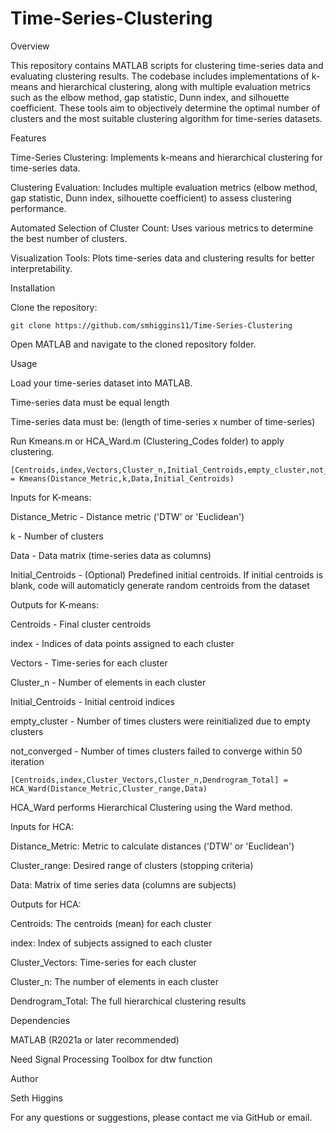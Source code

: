 # Time-Series-Clustering

Overview

This repository contains MATLAB scripts for clustering time-series data and evaluating clustering results. The codebase includes implementations of k-means and hierarchical clustering, along with multiple evaluation metrics such as the elbow method, gap statistic, Dunn index, and silhouette coefficient. These tools aim to objectively determine the optimal number of clusters and the most suitable clustering algorithm for time-series datasets.

Features

Time-Series Clustering: Implements k-means and hierarchical clustering for time-series data.

Clustering Evaluation: Includes multiple evaluation metrics (elbow method, gap statistic, Dunn index, silhouette coefficient) to assess clustering performance.

Automated Selection of Cluster Count: Uses various metrics to determine the best number of clusters.

Visualization Tools: Plots time-series data and clustering results for better interpretability.

Installation

Clone the repository:

    git clone https://github.com/smhiggins11/Time-Series-Clustering

Open MATLAB and navigate to the cloned repository folder.

Usage

Load your time-series dataset into MATLAB.

Time-series data must be equal length

Time-series data must be: (length of time-series x number of time-series)

Run Kmeans.m or HCA_Ward.m (Clustering_Codes folder) to apply clustering.

    [Centroids,index,Vectors,Cluster_n,Initial_Centroids,empty_cluster,not_converged] = Kmeans(Distance_Metric,k,Data,Initial_Centroids)

Inputs for K-means:

Distance_Metric   - Distance metric ('DTW' or 'Euclidean')

k                 - Number of clusters

Data              - Data matrix (time-series data as columns)

Initial_Centroids - (Optional) Predefined initial centroids. If initial centroids is blank, code will automaticly generate random centroids from the dataset

Outputs for K-means:

Centroids         - Final cluster centroids

index             - Indices of data points assigned to each cluster

Vectors           - Time-series for each cluster

Cluster_n         - Number of elements in each cluster

Initial_Centroids - Initial centroid indices

empty_cluster     - Number of times clusters were reinitialized due to empty clusters

not_converged     - Number of times clusters failed to converge within 50 iteration

    [Centroids,index,Cluster_Vectors,Cluster_n,Dendrogram_Total] = HCA_Ward(Distance_Metric,Cluster_range,Data)

HCA_Ward performs Hierarchical Clustering using the Ward method.

Inputs for HCA:

Distance_Metric: Metric to calculate distances ('DTW' or 'Euclidean')

Cluster_range: Desired range of clusters (stopping criteria)

Data: Matrix of time series data (columns are subjects)

Outputs for HCA:

Centroids: The centroids (mean) for each cluster

index: Index of subjects assigned to each cluster

Cluster_Vectors: Time-series for each cluster

Cluster_n: The number of elements in each cluster

Dendrogram_Total: The full hierarchical clustering results

Dependencies

MATLAB (R2021a or later recommended)

Need Signal Processing Toolbox for dtw function

Author

Seth Higgins

For any questions or suggestions, please contact me via GitHub or email.
